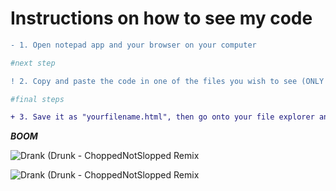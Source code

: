 # **Instructions on how to see my code**
```diff
- 1. Open notepad app and your browser on your computer
```
```bash
#next step
```
```diff
! 2. Copy and paste the code in one of the files you wish to see (ONLY HTML FILES, MARKDOWN only works on discord and github)
```
```bash
#final steps
```
```diff
+ 3. Save it as "yourfilename.html", then go onto your file explorer and find the file, then mouse-drag it into a new tab on your browser
```
***BOOM***

![Drank (Drunk - ChoppedNotSlopped Remix](https://images-na.ssl-images-amazon.com/images/I/71dZgT5cRFL._SX355_.jpg 'Chopstars')

![Drank (Drunk - ChoppedNotSlopped Remix](https://i.ytimg.com/vi/PVnGDwdom7c/maxresdefault.jpg 'Raw')
